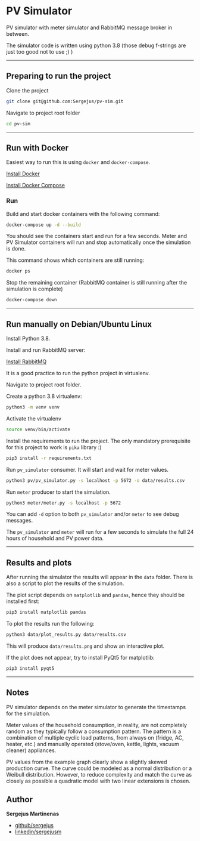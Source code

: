 # PV Simulator

PV simulator with meter simulator and RabbitMQ message broker in between.

The simulator code is written using python 3.8 (those debug f-strings are just too good not to use ;) )

---

## Preparing to run the project

Clone the project

```bash
git clone git@github.com:Sergejus/pv-sim.git
```

Navigate to project root folder

```bash
cd pv-sim
```

---

## Run with Docker

Easiest way to run this is using `docker` and `docker-compose`.

[Install Docker](https://docs.docker.com/engine/install/)

[Install Docker Compose](https://docs.docker.com/compose/install/)

### Run

Build and start docker containers with the following command:

```bash
docker-compose up -d --build
```

You should see the containers start and run for a few seconds.
Meter and PV Simulator containers will run and stop automatically once the simulation is done.

This command shows which containers are still running:

```bash
docker ps
```

Stop the remaining container (RabbitMQ container is still running after the simulation is complete)

```bash
docker-compose down
```

---

## Run manually on Debian/Ubuntu Linux

Install Python 3.8.

Install and run RabbitMQ server:

[Install RabbitMQ](https://www.rabbitmq.com/install-debian.html)

It is a good practice to run the python project in virtualenv.

Navigate to project root folder.

Create a python 3.8 virtualenv:

```bash
python3 -m venv venv
```

Activate the virtualenv

```bash
source venv/bin/activate
```

Install the requirements to run the project.
The only mandatory prerequisite for this project to work is `pika` library :)

```bash
pip3 install -r requirements.txt
```

Run `pv_simulator` consumer. It will start and wait for meter values. 

```bash
python3 pv/pv_simulator.py -s localhost -p 5672 -o data/results.csv
```

Run `meter` producer to start the simulation.

```bash
python3 meter/meter.py -s localhost -p 5672
```

You can add `-d` option to both `pv_simulator` and/or `meter` to see debug messages.

The `pv_simulator` and `meter` will run for a few seconds to simulate the full 24 hours of household and PV power data.

---

## Results and plots

After running the simulator the results will appear in the `data` folder.
There is also a script to plot the results of the simulation.

The plot script depends on `matplotlib` and `pandas`, hence they should be installed first:

```bash
pip3 install matplotlib pandas
```

To plot the results run the following:

```bash
python3 data/plot_results.py data/results.csv
```

This will produce `data/results.png` and show an interactive plot.

If the plot does not appear, try to install PyQt5 for matplotlib:

```bash
pip3 install pyqt5
```

<!-- ![results.png](data/results.png "results.png") -->

---

## Notes

PV simulator depends on the meter simulator to generate the timestamps for the simulation.

Meter values of the household consumption, in reality, are not completely random as they typically follow a consumption pattern.
The pattern is a combination of multiple cyclic load patterns, from always on (fridge, AC, heater, etc.) and manually operated (stove/oven, kettle, lights, vacuum cleaner) appliances.

PV values from the example graph clearly show a slightly skewed production curve.
The curve could be modeled as a normal distribution or a Weibull distribution.
However, to reduce complexity and match the curve as closely as possible a quadratic model with two linear extensions is chosen.
 
## Author

**Sergejus Martinenas**

- [github/sergejus](https://github.com/sergejus)
- [linkedin/sergejusm](https://www.linkedin.com/in/sergejusm/)
